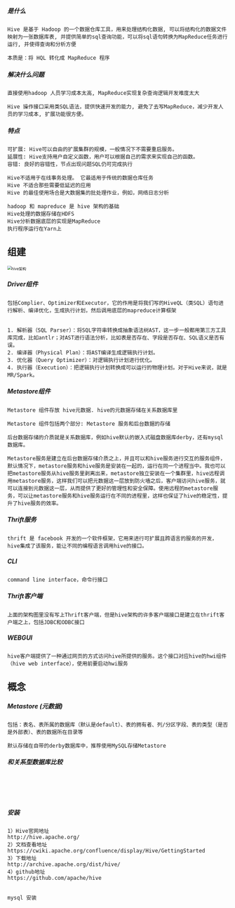 ##### 是什么

```
Hive 是基于 Hadoop 的一个数据仓库工具，用来处理结构化数据, 可以将结构化的数据文件映射为一张数据库表, 并提供简单的sql查询功能，可以将sql语句转换为MapReduce任务进行运行, 并使得查询和分析方便

本质是：将 HQL 转化成 MapReduce 程序
```

##### 解决什么问题

```
直接使用hadoop 人员学习成本太高, MapReduce实现复杂查询逻辑开发难度太大

Hive 操作接口采用类SQL语法，提供快速开发的能力, 避免了去写MapReduce，减少开发人员的学习成本, 扩展功能很方便。
```

##### 特点

```
可扩展: Hive可以自由的扩展集群的规模，一般情况下不需要重启服务。
延展性: Hive支持用户自定义函数，用户可以根据自己的需求来实现自己的函数。
容错: 良好的容错性，节点出现问题SQL仍可完成执行

Hive不适用于在线事务处理。 它最适用于传统的数据仓库任务
Hive 不适合那些需要低延迟的应用
Hive 的最佳使用场合是大数据集的批处理作业，例如，网络日志分析

hadoop 和 mapreduce 是 hive 架构的基础
Hive处理的数据存储在HDFS
Hive分析数据底层的实现是MapReduce
执行程序运行在Yarn上
```

## 组建

<img src="/home/glfadd/Desktop/learn/bigdata/image/hive架构.png" alt="hive架构" style="zoom:60%;" />

##### Driver组件

```
包括Complier、Optimizer和Executor，它的作用是将我们写的HiveQL（类SQL）语句进行解析、编译优化，生成执行计划，然后调用底层的mapreduce计算框架


1. 解析器（SQL Parser）：将SQL字符串转换成抽象语法树AST，这一步一般都用第三方工具库完成，比如antlr；对AST进行语法分析，比如表是否存在、字段是否存在、SQL语义是否有误。
2. 编译器（Physical Plan）：将AST编译生成逻辑执行计划。
3. 优化器（Query Optimizer）：对逻辑执行计划进行优化。
4. 执行器（Execution）：把逻辑执行计划转换成可以运行的物理计划。对于Hive来说，就是MR/Spark。
```

##### Metastore组件

```
Metastore 组件存放 hive元数据. hive的元数据存储在关系数据库里

Metastore 组件包括两个部分: Metastore 服务和后台数据的存储

后台数据存储的介质就是关系数据库，例如hive默认的嵌入式磁盘数据库derby，还有mysql数据库。

Metastore服务是建立在后台数据存储介质之上，并且可以和hive服务进行交互的服务组件，默认情况下，metastore服务和hive服务是安装在一起的，运行在同一个进程当中。我也可以把metastore服务从hive服务里剥离出来，metastore独立安装在一个集群里，hive远程调用metastore服务，这样我们可以把元数据这一层放到防火墙之后，客户端访问hive服务，就可以连接到元数据这一层，从而提供了更好的管理性和安全保障。使用远程的metastore服务，可以让metastore服务和hive服务运行在不同的进程里，这样也保证了hive的稳定性，提升了hive服务的效率。
```

##### Thrift服务

```
thrift 是 facebook 开发的一个软件框架，它用来进行可扩展且跨语言的服务的开发，hive集成了该服务，能让不同的编程语言调用hive的接口。
```

##### CLI

````
command line interface，命令行接口
````

##### Thrift客户端

```
上面的架构图里没有写上Thrift客户端，但是hive架构的许多客户端接口是建立在thrift客户端之上，包括JDBC和ODBC接口
```

##### WEBGUI

```
hive客户端提供了一种通过网页的方式访问hive所提供的服务。这个接口对应hive的hwi组件（hive web interface），使用前要启动hwi服务
```

## 概念

##### Metastore (元数据)

```
包括：表名、表所属的数据库（默认是default）、表的拥有者、列/分区字段、表的类型（是否是外部表）、表的数据所在目录等

默认存储在自带的derby数据库中，推荐使用MySQL存储Metastore
```

##### 和关系型数据库比较

```


```

#####

```


```

##### 安装

```
1）Hive官网地址
http://hive.apache.org/
2）文档查看地址
https://cwiki.apache.org/confluence/display/Hive/GettingStarted
3）下载地址
http://archive.apache.org/dist/hive/
4）github地址
https://github.com/apache/hive


mysql 安装


```









